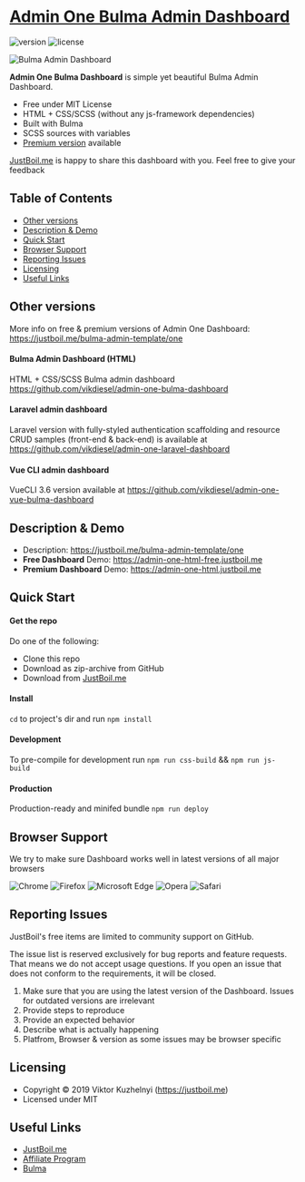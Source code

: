 # [Admin One Bulma Admin Dashboard](https://justboil.me/bulma-admin-template/one)

![version](https://img.shields.io/badge/version-1.2.0-blue.svg)  ![license](https://img.shields.io/badge/license-MIT-blue.svg)

![Bulma Admin Dashboard](https://justboil.me/images/one/preview-free.jpg?v=1.2.0)

**Admin One Bulma Dashboard** is simple yet beautiful Bulma Admin Dashboard.

* Free under MIT License
* HTML + CSS/SCSS (without any js-framework dependencies)
* Built with Bulma
* SCSS sources with variables
* [Premium version](https://justboil.me/bulma-admin-template/one) available

[JustBoil.me](https://justboil.me) is happy to share this dashboard with you. Feel free to give your feedback

## Table of Contents

* [Other versions](#other-versions)
* [Description & Demo](#description--demo)
* [Quick Start](#quick-start)
* [Browser Support](#browser-support)
* [Reporting Issues](#reporting-issues)
* [Licensing](#licensing)
* [Useful Links](#useful-links)

## Other versions

More info on free & premium versions of Admin One Dashboard: https://justboil.me/bulma-admin-template/one

#### Bulma Admin Dashboard (HTML)

HTML + CSS/SCSS Bulma admin dashboard https://github.com/vikdiesel/admin-one-bulma-dashboard

#### Laravel admin dashboard

Laravel version with fully-styled authentication scaffolding and resource CRUD samples (front-end & back-end) is available at https://github.com/vikdiesel/admin-one-laravel-dashboard 

#### Vue CLI admin dashboard

VueCLI 3.6 version available at https://github.com/vikdiesel/admin-one-vue-bulma-dashboard

## Description & Demo

* Description: https://justboil.me/bulma-admin-template/one
* **Free Dashboard** Demo: https://admin-one-html-free.justboil.me
* **Premium Dashboard** Demo: https://admin-one-html.justboil.me

## Quick Start 

#### Get the repo

Do one of the following:

* Clone this repo
* Download as zip-archive from GitHub
* Download from [JustBoil.me](https://justboil.me/bulma-admin-template/one)

#### Install

`cd` to project's dir and run `npm install` 

#### Development

To pre-compile for development run `npm run css-build` && `npm run js-build`

#### Production

Production-ready and minifed bundle `npm run deploy`

## Browser Support

We try to make sure Dashboard works well in latest versions of all major browsers

![Chrome](https://justboil.me/images/browsers/chrome.png) ![Firefox](https://justboil.me/images/browsers/firefox.png) ![Microsoft Edge](https://justboil.me/images/browsers/edge.png) ![Opera](https://justboil.me/images/browsers/opera.png) ![Safari](https://justboil.me/images/browsers/safari.png)

## Reporting Issues

JustBoil's free items are limited to community support on GitHub.

The issue list is reserved exclusively for bug reports and feature requests. That means we do not accept usage questions. If you open an issue that does not conform to the requirements, it will be closed.

1. Make sure that you are using the latest version of the Dashboard. Issues for outdated versions are irrelevant
2. Provide steps to reproduce
3. Provide an expected behavior
4. Describe what is actually happening 
5. Platfrom, Browser & version as some issues may be browser specific

## Licensing

- Copyright &copy; 2019 Viktor Kuzhelnyi (https://justboil.me)
- Licensed under MIT

## Useful Links

- [JustBoil.me](https://justboil.me)
- [Affiliate Program](https://justboil.me/info/affiliates)
- [Bulma](https://bulma.io)

